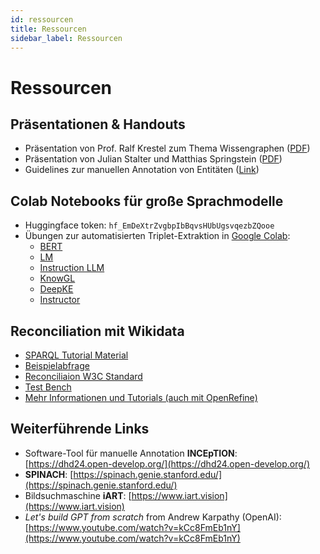 ```yaml
---
id: ressourcen
title: Ressourcen
sidebar_label: Ressourcen
---
```


# Ressourcen

## Präsentationen & Handouts
- Präsentation von Prof. Ralf Krestel zum Thema Wissengraphen ([PDF](https://github.com/TIBHannover/ReflectAI-DHd2025/blob/main/resources/2025-03-03-Einf%C3%BChrungInWissensgraphen-ReflectAI-dDH-Bielefeld.pdf))
- Präsentation von Julian Stalter und Matthias Springstein ([PDF](https://github.com/TIBHannover/ReflectAI-DHd2025/blob/main/resources/slides.pdf))
- Guidelines zur manuellen Annotation von Entitäten ([Link](https://guideline.open-develop.org))

## Colab Notebooks für große Sprachmodelle
- Huggingface token: ```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```
- Übungen zur automatisierten Triplet-Extraktion in [Google Colab](https://colab.research.google.com/):   
  - [BERT](https://colab.research.google.com/github/TIBHannover/ReflectAI-DHd2025/blob/main/notebooks/bert.ipynb)
  - [LM](https://colab.research.google.com/github/TIBHannover/ReflectAI-DHd2025/blob/main/notebooks/gpt2.ipynb)
  - [Instruction LLM](https://colab.research.google.com/github/TIBHannover/ReflectAI-DHd2025/blob/main/notebooks/inst.ipynb)
  - [KnowGL](https://colab.research.google.com/github/TIBHannover/ReflectAI-DHd2025/blob/main/notebooks/knowgl.ipynb)
  - [DeepKE](https://colab.research.google.com/github/TIBHannover/ReflectAI-DHd2025/blob/main/notebooks/deepke.ipynb)
  - [Instructor](https://colab.research.google.com/github/TIBHannover/ReflectAI-DHd2025/blob/main/notebooks/instructor.ipynb)
  
## Reconciliation mit Wikidata
- [SPARQL Tutorial Material](https://www.wikidata.org/wiki/Wikidata:SPARQL_query_service/Wikidata_Query_Help)
- [Beispielabfrage](https://w.wiki/CQBA)
- [Reconciliaion W3C Standard](https://www.w3.org/community/reports/reconciliation/CG-FINAL-specs-0.2-20230410/)
- [Test Bench](https://reconciliation-api.github.io/testbench/#/)
- [Mehr Informationen und Tutorials (auch mit OpenRefine)](https://wikidata.reconci.link/)

## Weiterführende Links
- Software-Tool für manuelle Annotation **INCEpTION**: [https://dhd24.open-develop.org/](https://dhd24.open-develop.org/)
- **SPINACH**: [https://spinach.genie.stanford.edu/](https://spinach.genie.stanford.edu/)
- Bildsuchmaschine **iART**: [https://www.iart.vision](https://www.iart.vision)
- *Let's build GPT from scratch* from Andrew Karpathy (OpenAI): [https://www.youtube.com/watch?v=kCc8FmEb1nY](https://www.youtube.com/watch?v=kCc8FmEb1nY)
